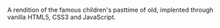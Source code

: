 A rendition of the famous children's pasttime of old, implented through vanilla HTML5, CSS3 and JavaScript.